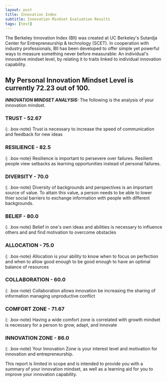 ```yaml
---
layout: post
title: Innovation Index
subtitle: Innovation Mindset Evaluation Results
tags: [test]
---
```


The Berkeley Innovation Index (BII) was created at UC Berkeley's Sutardja Center for Entrepreneurship & technology (SCET). In cooperation with industry professionals, BII has been developed to offer simple yet powerful ways to measure something never before measurable: An individual's innovative mindset level, by relating it to traits linked to individual innovation capability.

## My Personal Innovation Mindset Level is currently 72.23 out of 100.



***INNOVATION MINDSET ANALYSIS:***
The following is the analysis of your innovation mindset. 


### TRUST - 52.67

{: .box-note}
Trust is necessary to increase the speed of communication and feedback for new ideas

### RESILIENCE - 82.5

{: .box-note}
Resilience is important to persevere over failures. Resilient people view setbacks as learning opportunities instead of personal failures.

### DIVERSITY - 70.0

{: .box-note}
Diversity of backgrounds and perspectives is an important source of value. To attain this value, a person needs to be able to lower thier social barriers to exchange information with people with different backgrounds.

### BELIEF - 80.0

{: .box-note}
Belief in one's own ideas and abilities is necessary to influence others and and find motivation to overcome obstacles

### ALLOCATION - 75.0

{: .box-note}
Allocation is your ability to know when to focus on perfection and when to allow good enough to be good enough to have an optimal balance of resources

### COLLABORATION - 60.0

{: .box-note}
Collaboration allows innovation be increasing the sharing of information managing unproductive conflict

### COMFORT ZONE - 71.67

{: .box-note}
Having a wide comfort zone is correlated with growth mindset is necessary for a person to grow, adapt, and innovate

### INNOVATION ZONE - 86.0

{: .box-note}
Your Innovation Zone is your interest level and motivation for innovation and entrepreneurship.

This report is limited in scope and is intended to provide you with a summary of your innovation mindset, as well as a learning aid for you to improve your innovation capability.

